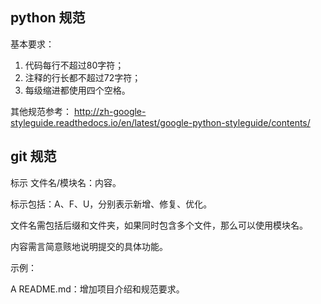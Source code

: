 
## python 规范

基本要求：

1. 代码每行不超过80字符；
2. 注释的行长都不超过72字符；
3. 每级缩进都使用四个空格。

其他规范参考：
http://zh-google-styleguide.readthedocs.io/en/latest/google-python-styleguide/contents/


## git 规范

标示 文件名/模块名：内容。

标示包括：A、F、U，分别表示新增、修复、优化。

文件名需包括后缀和文件夹，如果同时包含多个文件，那么可以使用模块名。

内容需言简意赅地说明提交的具体功能。

示例：

A README.md：增加项目介绍和规范要求。
